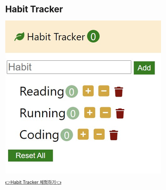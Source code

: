 # Habit Tracker

<img src="img/habit-tracker.jpg">

<a href=" https://ez1n.github.io/habit-tracker/">👉Habit Tracker 체험하기👈</a>
